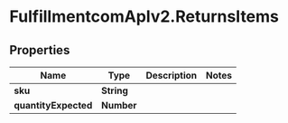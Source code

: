 # FulfillmentcomApIv2.ReturnsItems

## Properties
Name | Type | Description | Notes
------------ | ------------- | ------------- | -------------
**sku** | **String** |  | 
**quantityExpected** | **Number** |  | 

